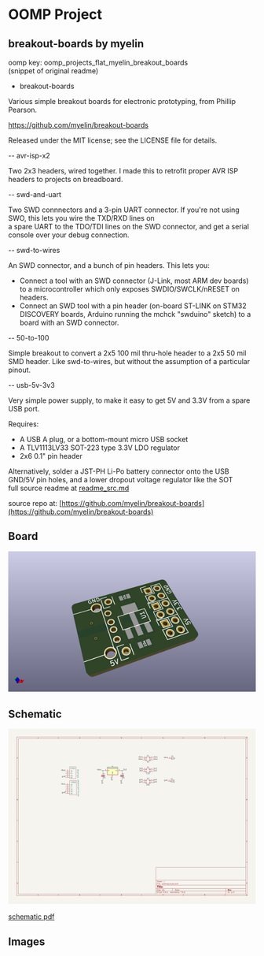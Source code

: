 # OOMP Project  
## breakout-boards  by myelin  
  
oomp key: oomp_projects_flat_myelin_breakout_boards  
(snippet of original readme)  
  
- breakout-boards  
  
Various simple breakout boards for electronic prototyping, from Phillip Pearson.  
  
https://github.com/myelin/breakout-boards  
  
Released under the MIT license; see the LICENSE file for details.  
  
-- avr-isp-x2  
  
Two 2x3 headers, wired together.  I made this to retrofit proper AVR ISP headers to projects on breadboard.  
  
-- swd-and-uart  
  
Two SWD connnectors and a 3-pin UART connector.  If you're not using SWO, this lets you wire the TXD/RXD lines on  
a spare UART to the TDO/TDI lines on the SWD connector, and get a serial console over your debug connection.  
  
-- swd-to-wires  
  
An SWD connector, and a bunch of pin headers.  This lets you:  
  
* Connect a tool with an SWD connector (J-Link, most ARM dev boards) to a microcontroller which only exposes SWDIO/SWCLK/nRESET on headers.  
* Connect an SWD tool with a pin header (on-board ST-LINK on STM32 DISCOVERY boards, Arduino running the mchck "swduino" sketch) to a board with an SWD connector.  
  
-- 50-to-100  
  
Simple breakout to convert a 2x5 100 mil thru-hole header to a 2x5 50 mil SMD header.  Like swd-to-wires, but without the assumption of a particular pinout.  
  
-- usb-5v-3v3  
  
Very simple power supply, to make it easy to get 5V and 3.3V from a spare USB port.  
  
Requires:  
* A USB A plug, or a bottom-mount micro USB socket  
* A TLV1113LV33 SOT-223 type 3.3V LDO regulator  
* 2x6 0.1" pin header  
  
Alternatively, solder a JST-PH Li-Po battery connector onto the USB GND/5V pin holes, and a lower dropout voltage regulator like the SOT  
  full source readme at [readme_src.md](readme_src.md)  
  
source repo at: [https://github.com/myelin/breakout-boards](https://github.com/myelin/breakout-boards)  
## Board  
  
[![working_3d.png](working_3d_600.png)](working_3d.png)  
## Schematic  
  
[![working_schematic.png](working_schematic_600.png)](working_schematic.png)  
  
[schematic pdf](working_schematic.pdf)  
## Images  
